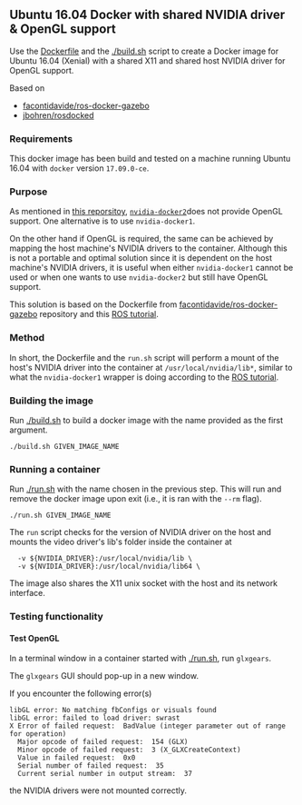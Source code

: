 ## Ubuntu 16.04 Docker with shared NVIDIA driver & OpenGL support

Use the [Dockerfile](./Dockerfile) and the [./build.sh](./build.sh) script to create a Docker image for Ubuntu 16.04 (Xenial) with a shared X11 and shared host NVIDIA driver for OpenGL support. 

Based on
* [facontidavide/ros-docker-gazebo](https://github.com/facontidavide/ros-docker-gazebo)
* [jbohren/rosdocked](https://github.com/jbohren/rosdocked)

### Requirements

This docker image has been build and tested on a machine running Ubuntu 16.04 with `docker` version `17.09.0-ce`.

### Purpose

As mentioned in [this reporsitoy](https://github.com/gandrein/docker_ros_kinetic_cuda9), [`nvidia-docker2`](https://github.com/NVIDIA/nvidia-docker/wiki/Installation-(version-2.0))does not provide OpenGL support. One alternative is to use `nvidia-docker1`. 

On the other hand if OpenGL is required, the same can be achieved by mapping the host machine's NVIDIA drivers to the container. Although this is not a portable and optimal solution since it is dependent on the host machine's NVIDIA drivers, it is useful when either `nvidia-docker1` cannot be used or when one wants to use `nvidia-docker2` but still have OpenGL support.

This solution is based on the Dockerfile from [facontidavide/ros-docker-gazebo](https://github.com/facontidavide/ros-docker-gazebo) repository and this [ROS tutorial](http://wiki.ros.org/docker/Tutorials/Hardware%20Acceleration).

### Method

In short, the Dockerfile and the `run.sh` script will perform a mount of the host's NVIDIA driver into the container at `/usr/local/nvidia/lib*`, similar to what the `nvidia-docker1` wrapper is doing according to the [ROS tutorial](http://wiki.ros.org/docker/Tutorials/Hardware%20Acceleration).

### Building the image

Run [./build.sh](./build.sh) to build a docker image with the name provided as the first argument.

```
./build.sh GIVEN_IMAGE_NAME
```

### Running a container

Run [./run.sh](./run.sh) with the name chosen in the previous step. This will run and remove the docker image upon exit (i.e., it is ran with the `--rm` flag).

```
./run.sh GIVEN_IMAGE_NAME
```

The `run` script checks for the version of NVIDIA driver on the host and mounts the video driver's lib's folder inside the container at
```
  -v ${NVIDIA_DRIVER}:/usr/local/nvidia/lib \
  -v ${NVIDIA_DRIVER}:/usr/local/nvidia/lib64 \
```

The image also shares the X11 unix socket with the host and its network interface.

### Testing functionality

#### Test OpenGL

In a terminal window in a container started with [./run.sh](./run.sh), run `glxgears`. 

The `glxgears` GUI should pop-up in a new window. 

If you encounter the following error(s)
```
libGL error: No matching fbConfigs or visuals found
libGL error: failed to load driver: swrast
X Error of failed request:  BadValue (integer parameter out of range for operation)
  Major opcode of failed request:  154 (GLX)
  Minor opcode of failed request:  3 (X_GLXCreateContext)
  Value in failed request:  0x0
  Serial number of failed request:  35
  Current serial number in output stream:  37
```
the NVIDIA drivers were not mounted correctly.